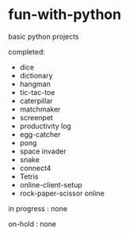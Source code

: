 # fun-with-python
basic python projects

completed:

- dice
- dictionary
- hangman
- tic-tac-toe
- caterpillar
- matchmaker
- screenpet
- productivity log
- egg-catcher
- pong
- space invader
- snake
- connect4
- Tetris
- online-client-setup
- rock-paper-scissor online

in progress :	none

on-hold :	none
